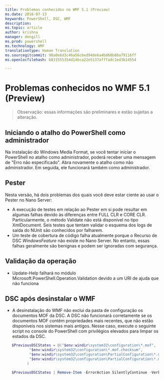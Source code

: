 ```yaml
---
title: Problemas conhecidos no WMF 5.1 (Preview)
ms.date: 2016-07-13
keywords: PowerShell, DSC, WMF
description: 
ms.topic: article
author: krishna
manager: dongill
ms.prod: powershell
ms.technology: WMF
translationtype: Human Translation
ms.sourcegitcommit: 98a0e6d3c46a56cbed94de6a4bd68b88a79116ff
ms.openlocfilehash: b831555354d14bca22e5137afffadc1ed3b14554

---
```


# Problemas conhecidos no WMF 5.1 (Preview) #

> Observação: essas informações são preliminares e estão sujeitas a alteração.

## Iniciando o atalho do PowerShell como administrador
Na instalação do Windows Media Format, se você tentar iniciar o PowerShell no atalho como administrador, poderá receber uma mensagem de "Erro não especificado".
Abra novamente o atalho como não administrador. Em seguida, ele funcionará também como administrador.

## Pester
Nesta versão, há dois problemas dos quais você deve estar ciente ao usar o Pester no Nano Server:

* A execução de testes em relação ao Pester em si pode resultar em algumas falhas devido às diferenças entre FULL CLR e CORE CLR. Particularmente, o método Validate não está disponível no tipo XmlDocument. Seis testes que tentam validar o esquema dos logs de saída do NUnit são conhecidos por falharem. 
* Um teste de cobertura de código falha atualmente porque o Recurso de DSC *WindowsFeature* não existe no Nano Server. No entanto, essas falhas geralmente são benignas e podem ser ignoradas com segurança.

## Validação da operação 

* Update-Help falhará no módulo Microsoft.PowerShell.Operation.Validation devido a um URI de ajuda que não funciona

## DSC após desinstalar o WMF 
* A desinstalação do WMF não exclui da pasta de configuração os documentos MOF da DSC. A DSC não funcionará corretamente se os documentos MOF contêm propriedades mais recentes, que não estão disponíveis nos sistemas mais antigos. Nesse caso, execute o seguinte script no console do PowerShell com privilégios elevados para limpar os estados da DSC.
 ```PowerShell
    $PreviousDSCStates = @("$env:windir\system32\configuration\*.mof",
            "$env:windir\system32\configuration\*.mof.checksum",
            "$env:windir\system32\configuration\PartialConfiguration\*.mof",
            "$env:windir\system32\configuration\PartialConfiguration\*.mof.checksum"
           )

    $PreviousDSCStates | Remove-Item -ErrorAction SilentlyContinue -Verbose
 ```  


<!--HONumber=Nov16_HO4-->


